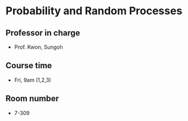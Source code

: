 # Probability and Random Processes
## Professor in charge
- Prof. Kwon, Sungoh
## Course time
- Fri, 9am (1,2,3)
## Room number
- 7-309
